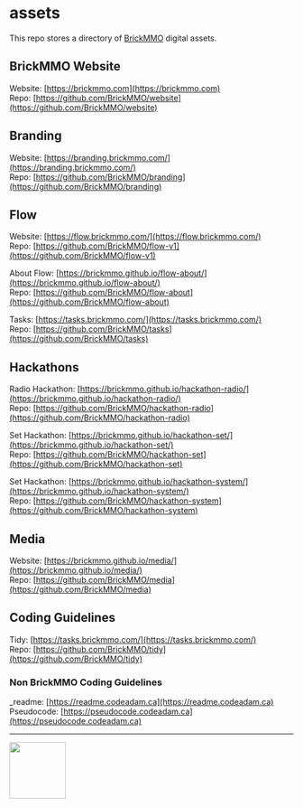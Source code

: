 # assets

<style>@import url("//readme.codeadam.ca/readme.css");</style>

This repo stores a directory of [BrickMMO](http://brickmmo.com/) digital assets.

## BrickMMO Website

Website: [https://brickmmo.com](https://brickmmo.com)  
Repo: [https://github.com/BrickMMO/website](https://github.com/BrickMMO/website)  

## Branding

Website: [https://branding.brickmmo.com/](https://branding.brickmmo.com/)  
Repo: [https://github.com/BrickMMO/branding](https://github.com/BrickMMO/branding)  

## Flow

Website: [https://flow.brickmmo.com/](https://flow.brickmmo.com/)  
Repo: [https://github.com/BrickMMO/flow-v1](https://github.com/BrickMMO/flow-v1)  

About Flow: [https://brickmmo.github.io/flow-about/](https://brickmmo.github.io/flow-about/)  
Repo: [https://github.com/BrickMMO/flow-about](https://github.com/BrickMMO/flow-about)  

Tasks: [https://tasks.brickmmo.com/](https://tasks.brickmmo.com/)  
Repo: [https://github.com/BrickMMO/tasks](https://github.com/BrickMMO/tasks)  

## Hackathons

Radio Hackathon: [https://brickmmo.github.io/hackathon-radio/](https://brickmmo.github.io/hackathon-radio/)  
Repo: [https://github.com/BrickMMO/hackathon-radio](https://github.com/BrickMMO/hackathon-radio)  

Set Hackathon: [https://brickmmo.github.io/hackathon-set/](https://brickmmo.github.io/hackathon-set/)  
Repo: [https://github.com/BrickMMO/hackathon-set](https://github.com/BrickMMO/hackathon-set)  

Set Hackathon: [https://brickmmo.github.io/hackathon-system/](https://brickmmo.github.io/hackathon-system/)  
Repo: [https://github.com/BrickMMO/hackathon-system](https://github.com/BrickMMO/hackathon-system)  

## Media

Website: [https://brickmmo.github.io/media/](https://brickmmo.github.io/media/)  
Repo: [https://github.com/BrickMMO/media](https://github.com/BrickMMO/media)  

## Coding Guidelines

Tidy: [https://tasks.brickmmo.com/](https://tasks.brickmmo.com/)  
Repo: [https://github.com/BrickMMO/tidy](https://github.com/BrickMMO/tidy)  

### Non BrickMMO Coding Guidelines

_readme: [https://readme.codeadam.ca](https://readme.codeadam.ca)  
Pseudocode: [https://pseudocode.codeadam.ca](https://pseudocode.codeadam.ca)  

---

<a href="https://brickmmo.com">
<img src="https://brickmmo.com/images/brickmmo-logo-horizontal.jpg" width="100">
</a>
